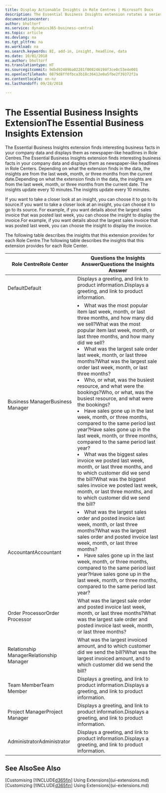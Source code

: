 ```yaml
---
title: Display Actionable Insights in Role Centres | Microsoft Docs
description: The Essential Business Insights extension rotates a series of business insights on Role Centres.
documentationcenter: 
author: bholtorf
ms.service: dynamics365-business-central
ms.topic: article
ms.devlang: na
ms.tgt_pltfrm: na
ms.workload: na
ms.search.keywords: BI, add-in, insight, headline, data
ms.date: 10/01/2018
ms.author: bholtorf
ms.translationtype: HT
ms.sourcegitcommit: 9dbd92409ba02281f008246194f3ce0c53e4e001
ms.openlocfilehash: 0879d8ff0fbca3b18c36412e0a5fbe2f39372f2a
ms.contentlocale: en-nz
ms.lasthandoff: 09/28/2018

---
```


# <a name="the-essential-business-insights-extension"></a><span data-ttu-id="29279-103">The Essential Business Insights Extension</span><span class="sxs-lookup"><span data-stu-id="29279-103">The Essential Business Insights Extension</span></span>
<span data-ttu-id="29279-104">The Essential Business Insights extension finds interesting business facts in your company data and displays them as newspaper-like headlines in Role Centres.</span><span class="sxs-lookup"><span data-stu-id="29279-104">The Essential Business Insights extension finds interesting business facts in your company data and displays them as newspaper-like headlines in Role Centers.</span></span> <span data-ttu-id="29279-105">Depending on what the extension finds in the data, the insights are from the last week, month, or three months from the current date.</span><span class="sxs-lookup"><span data-stu-id="29279-105">Depending on what the extension finds in the data, the insights are from the last week, month, or three months from the current date.</span></span> <span data-ttu-id="29279-106">The insights update every 10 minutes.</span><span class="sxs-lookup"><span data-stu-id="29279-106">The insights update every 10 minutes.</span></span>  

<span data-ttu-id="29279-107">If you want to take a closer look at an insight, you can choose it to go to its source.</span><span class="sxs-lookup"><span data-stu-id="29279-107">If you want to take a closer look at an insight, you can choose it to go to its source.</span></span> <span data-ttu-id="29279-108">For example, if you want details about the largest sales invoice that was posted last week, you can choose the insight to display the invoice.</span><span class="sxs-lookup"><span data-stu-id="29279-108">For example, if you want details about the largest sales invoice that was posted last week, you can choose the insight to display the invoice.</span></span>

<span data-ttu-id="29279-109">The following table describes the insights that this extension provides for each Role Centre.</span><span class="sxs-lookup"><span data-stu-id="29279-109">The following table describes the insights that this extension provides for each Role Center.</span></span>

|<span data-ttu-id="29279-110">Role Centre</span><span class="sxs-lookup"><span data-stu-id="29279-110">Role Center</span></span>|<span data-ttu-id="29279-111">Questions the Insights Answer</span><span class="sxs-lookup"><span data-stu-id="29279-111">Questions the Insights Answer</span></span>|
|----|-----|
|<span data-ttu-id="29279-112">Default</span><span class="sxs-lookup"><span data-stu-id="29279-112">Default</span></span>|<span data-ttu-id="29279-113">Displays a greeting, and link to product information.</span><span class="sxs-lookup"><span data-stu-id="29279-113">Displays a greeting, and link to product information.</span></span>|
|<span data-ttu-id="29279-114">Business Manager</span><span class="sxs-lookup"><span data-stu-id="29279-114">Business Manager</span></span>|<li> <span data-ttu-id="29279-115">What was the most popular item last week, month, or last three months, and how many did we sell?</span><span class="sxs-lookup"><span data-stu-id="29279-115">What was the most popular item last week, month, or last three months, and how many did we sell?</span></span><br><li> <span data-ttu-id="29279-116">What was the largest sale order last week, month, or last three months?</span><span class="sxs-lookup"><span data-stu-id="29279-116">What was the largest sale order last week, month, or last three months?</span></span><br><li> <span data-ttu-id="29279-117">Who, or what, was the busiest resource, and what were the bookings?</span><span class="sxs-lookup"><span data-stu-id="29279-117">Who, or what, was the busiest resource, and what were the bookings?</span></span><br><li> <span data-ttu-id="29279-118">Have sales gone up in the last week, month, or three months, compared to the same period last year?</span><span class="sxs-lookup"><span data-stu-id="29279-118">Have sales gone up in the last week, month, or three months, compared to the same period last year?</span></span><br><li> <span data-ttu-id="29279-119">What was the biggest sales invoice we posted last week, month, or last three months, and to which customer did we send the bill?</span><span class="sxs-lookup"><span data-stu-id="29279-119">What was the biggest sales invoice we posted last week, month, or last three months, and to which customer did we send the bill?</span></span></li> |
|<span data-ttu-id="29279-120">Accountant</span><span class="sxs-lookup"><span data-stu-id="29279-120">Accountant</span></span>|<li> <span data-ttu-id="29279-121">What was the largest sales order and posted invoice last week, month, or last three months?</span><span class="sxs-lookup"><span data-stu-id="29279-121">What was the largest sales order and posted invoice last week, month, or last three months?</span></span><br><li> <span data-ttu-id="29279-122">Have sales gone up in the last week, month, or three months, compared to the same period last year?</span><span class="sxs-lookup"><span data-stu-id="29279-122">Have sales gone up in the last week, month, or three months, compared to the same period last year?</span></span> |
|<span data-ttu-id="29279-123">Order Processor</span><span class="sxs-lookup"><span data-stu-id="29279-123">Order Processor</span></span>| <span data-ttu-id="29279-124">What was the largest sale order and posted invoice last week, month, or last three months?</span><span class="sxs-lookup"><span data-stu-id="29279-124">What was the largest sale order and posted invoice last week, month, or last three months?</span></span>|
|<span data-ttu-id="29279-125">Relationship Manager</span><span class="sxs-lookup"><span data-stu-id="29279-125">Relationship Manager</span></span>| <span data-ttu-id="29279-126">What was the largest invoiced amount, and to which customer did we send the bill?</span><span class="sxs-lookup"><span data-stu-id="29279-126">What was the largest invoiced amount, and to which customer did we send the bill?</span></span>|
|<span data-ttu-id="29279-127">Team Member</span><span class="sxs-lookup"><span data-stu-id="29279-127">Team Member</span></span>| <span data-ttu-id="29279-128">Displays a greeting, and link to product information.</span><span class="sxs-lookup"><span data-stu-id="29279-128">Displays a greeting, and link to product information.</span></span>|
|<span data-ttu-id="29279-129">Project Manager</span><span class="sxs-lookup"><span data-stu-id="29279-129">Project Manager</span></span>| <span data-ttu-id="29279-130">Displays a greeting, and link to product information.</span><span class="sxs-lookup"><span data-stu-id="29279-130">Displays a greeting, and link to product information.</span></span>|
|<span data-ttu-id="29279-131">Administrator</span><span class="sxs-lookup"><span data-stu-id="29279-131">Administrator</span></span>| <span data-ttu-id="29279-132">Displays a greeting, and link to product information.</span><span class="sxs-lookup"><span data-stu-id="29279-132">Displays a greeting, and link to product information.</span></span>|

## <a name="see-also"></a><span data-ttu-id="29279-133">See Also</span><span class="sxs-lookup"><span data-stu-id="29279-133">See Also</span></span>
<span data-ttu-id="29279-134">[Customising [!INCLUDE[d365fin](includes/d365fin_md.md)] Using Extensions](ui-extensions.md)</span><span class="sxs-lookup"><span data-stu-id="29279-134">[Customizing [!INCLUDE[d365fin](includes/d365fin_md.md)] Using Extensions](ui-extensions.md)</span></span>

